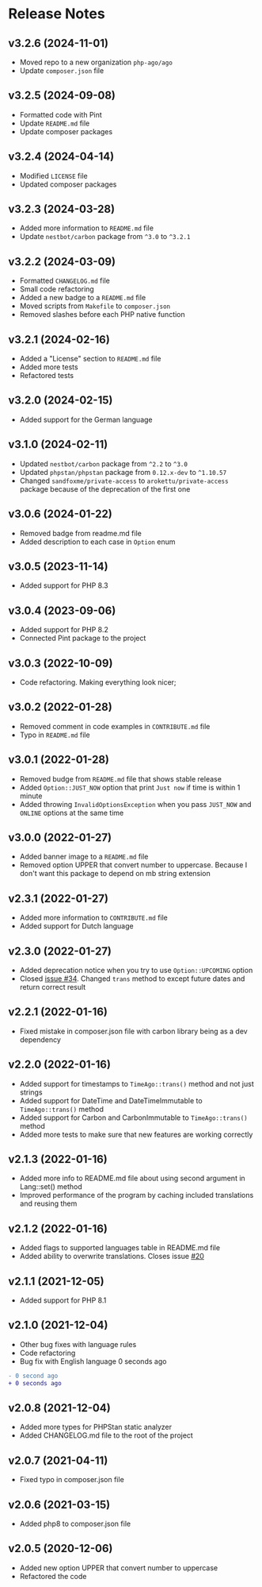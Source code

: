 # Release Notes

## v3.2.6 (2024-11-01)
- Moved repo to a new organization `php-ago/ago`
- Update `composer.json` file

## v3.2.5 (2024-09-08)
- Formatted code with Pint
- Update `README.md` file
- Update composer packages

## v3.2.4 (2024-04-14)
- Modified `LICENSE` file
- Updated composer packages

## v3.2.3 (2024-03-28)
- Added more information to `README.md` file
- Update `nestbot/carbon` package from `^3.0` to `^3.2.1`

## v3.2.2 (2024-03-09)
- Formatted `CHANGELOG.md` file
- Small code refactoring
- Added a new badge to a `README.md` file
- Moved scripts from `Makefile` to `composer.json`
- Removed slashes before each PHP native function

## v3.2.1 (2024-02-16)
- Added a "License" section to `README.md` file
- Added more tests
- Refactored tests

## v3.2.0 (2024-02-15)
- Added support for the German language

## v3.1.0 (2024-02-11)
- Updated `nestbot/carbon` package from `^2.2` to `^3.0`
- Updated `phpstan/phpstan` package from `0.12.x-dev` to `^1.10.57`
- Changed `sandfoxme/private-access` to `arokettu/private-access` package because of the deprecation of the first one

## v3.0.6 (2024-01-22)
- Removed badge from readme.md file
- Added description to each case in `Option` enum

## v3.0.5 (2023-11-14)
- Added support for PHP 8.3

## v3.0.4 (2023-09-06)
- Added support for PHP 8.2
- Connected Pint package to the project

## v3.0.3 (2022-10-09)
- Code refactoring. Making everything look nicer;

## v3.0.2 (2022-01-28)
- Removed comment in code examples in `CONTRIBUTE.md` file
- Typo in `README.md` file

## v3.0.1 (2022-01-28)
- Removed budge from `README.md` file that shows stable release
- Added `Option::JUST_NOW` option that print `Just now` if time is within 1 minute
- Added throwing `InvalidOptionsException` when you pass `JUST_NOW` and `ONLINE` options at the same time

## v3.0.0 (2022-01-27)
- Added banner image to a `README.md` file
- Removed option UPPER that convert number to uppercase. Because I don't want this package to depend on mb string extension

## v2.3.1 (2022-01-27)
- Added more information to `CONTRIBUTE.md` file
- Added support for Dutch language

## v2.3.0 (2022-01-27)
- Added deprecation notice when you try to use `Option::UPCOMING` option
- Closed [issue #34](vhttps://github.com/php-ago/ago/issues/34). Changed `trans` method to except future dates and return correct result

## v2.2.1 (2022-01-16)
- Fixed mistake in composer.json file with carbon library being as a dev dependency

## v2.2.0 (2022-01-16)
- Added support for timestamps to `TimeAgo::trans()` method and not just strings
- Added support for DateTime and DateTimeImmutable to `TimeAgo::trans()` method
- Added support for Carbon and CarbonImmutable to `TimeAgo::trans()` method
- Added more tests to make sure that new features are working correctly

## v2.1.3 (2022-01-16)
- Added more info to README.md file about using second argument in Lang::set() method
- Improved performance of the program by caching included translations and reusing them

## v2.1.2 (2022-01-16)
- Added flags to supported languages table in README.md file
- Added ability to overwrite translations. Closes issue [#20](https://github.com/SerhiiCho/ago/issues/20)

## v2.1.1 (2021-12-05)
- Added support for PHP 8.1

## v2.1.0 (2021-12-04)
- Other bug fixes with language rules
- Code refactoring
- Bug fix with English language 0 seconds ago

```diff
- 0 second ago
+ 0 seconds ago
```

## v2.0.8 (2021-12-04)
- Added more types for PHPStan static analyzer
- Added CHANGELOG.md file to the root of the project

## v2.0.7 (2021-04-11)
- Fixed typo in composer.json file

## v2.0.6 (2021-03-15)
- Added php8 to composer.json file

## v2.0.5 (2020-12-06)
- Added new option UPPER that convert number to uppercase
- Refactored the code